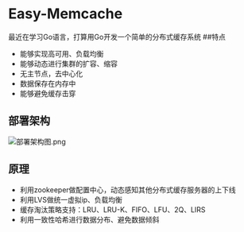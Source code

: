 # Easy-Memcache
最近在学习Go语言，打算用Go开发一个简单的分布式缓存系统
##特点
* 能够实现高可用、负载均衡
* 能够动态进行集群的扩容、缩容
* 无主节点，去中心化
* 数据保存在内存中
* 能够避免缓存击穿

## 部署架构
![部署架构图.png](https://s2.loli.net/2022/05/30/SmLZCINfTw1YQUR.png)

## 原理
* 利用zookeeper做配置中心，动态感知其他分布式缓存服务器的上下线
* 利用LVS做统一虚拟ip、负载均衡
* 缓存淘汰策略支持：LRU、LRU-K、FIFO、LFU、2Q、LIRS
* 利用一致性哈希进行数据分布、避免数据倾斜
